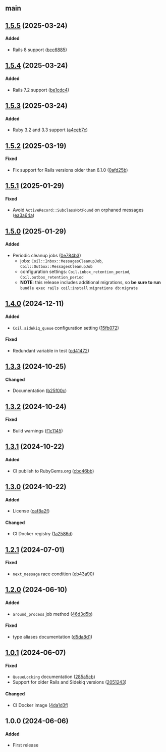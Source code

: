 ## main

## [1.5.5](https://github.com/OdekoTeam/coil/compare/1.5.4...1.5.5) (2025-03-24)
#### Added
- Rails 8 support ([bcc6885](https://github.com/OdekoTeam/coil/commit/bcc6885bdbe3a7dedbc505edee0482d215fe9d91))

## [1.5.4](https://github.com/OdekoTeam/coil/compare/1.5.3...1.5.4) (2025-03-24)
#### Added
- Rails 7.2 support ([be1cdc4](https://github.com/OdekoTeam/coil/commit/be1cdc4bde1fb73d1ac24f3b786a1d58a748d87f))

## [1.5.3](https://github.com/OdekoTeam/coil/compare/1.5.2...1.5.3) (2025-03-24)
#### Added
- Ruby 3.2 and 3.3 support ([a4ceb7c](https://github.com/OdekoTeam/coil/commit/a4ceb7cf2cefc47ae3c14a876a0782aaec0e5c43))

## [1.5.2](https://github.com/OdekoTeam/coil/compare/1.5.1...1.5.2) (2025-03-19)
#### Fixed
- Fix support for Rails versions older than 6.1.0 ([0afd25b](https://github.com/OdekoTeam/coil/commit/0afd25bf1f47371e47f3787daf81caab8b676646))

## [1.5.1](https://github.com/OdekoTeam/coil/compare/1.5.0...1.5.1) (2025-01-29)
#### Fixed
- Avoid `ActiveRecord::SubclassNotFound` on orphaned messages ([ea3a64a](https://github.com/OdekoTeam/coil/commit/ea3a64acfcb9f05d53e242f96eb1b525761e414d))

## [1.5.0](https://github.com/OdekoTeam/coil/compare/1.4.0...1.5.0) (2025-01-29)
#### Added
- Periodic cleanup jobs ([0e784b3](https://github.com/OdekoTeam/coil/commit/0e784b3684b8e12677e6d05bc0a7762e254e6357))
  - jobs: `Coil::Inbox::MessagesCleanupJob`, `Coil::Outbox::MessagesCleanupJob`
  - configuration settings: `Coil.inbox_retention_period`, `Coil.outbox_retention_period`
  - **NOTE**: this release includes additional migrations, so **be sure to run** `bundle exec rails coil:install:migrations db:migrate`

## [1.4.0](https://github.com/OdekoTeam/coil/compare/1.3.3...1.4.0) (2024-12-11)
#### Added
- `Coil.sidekiq_queue` configuration setting ([15fb072](https://github.com/OdekoTeam/coil/commit/15fb072284bad1eeb5661d3b037d3e07bb46c59a))
#### Fixed
- Redundant variable in test ([cd41472](https://github.com/OdekoTeam/coil/commit/cd414726298ce80153f508f755bedd371bbb8dab))

## [1.3.3](https://github.com/OdekoTeam/coil/compare/1.3.2...1.3.3) (2024-10-25)
#### Changed
- Documentation ([b25f00c](https://github.com/OdekoTeam/coil/commit/b25f00c19dfdb4cd3653ce715ace0be3145046e9))

## [1.3.2](https://github.com/OdekoTeam/coil/compare/1.3.1...1.3.2) (2024-10-24)
#### Fixed
- Build warnings ([f1c1145](https://github.com/OdekoTeam/coil/commit/f1c11459b5b54567c0b267ae6279f776ec33a680))

## [1.3.1](https://github.com/OdekoTeam/coil/compare/1.3.0...1.3.1) (2024-10-22)
#### Added
- CI publish to RubyGems.org ([cbc46bb](https://github.com/OdekoTeam/coil/commit/cbc46bbc153d1a7fa9d51dbf134dabe894cd594d))

## [1.3.0](https://github.com/OdekoTeam/coil/compare/1.2.1...1.3.0) (2024-10-22)
#### Added
- License ([caf8a2f](https://github.com/OdekoTeam/coil/commit/caf8a2ff68672f434eeb092e876bb6df8852b6b1))
#### Changed
- CI Docker registry ([1a2586d](https://github.com/OdekoTeam/coil/commit/1a2586db9541134c1e433d112591457a6ee9edc0))

## [1.2.1](https://github.com/OdekoTeam/coil/compare/1.2.0...1.2.1) (2024-07-01)
#### Fixed
- `next_message` race condition ([eb43a90](https://github.com/OdekoTeam/coil/commit/eb43a900c2db4300fc41c6c874aca66868039718))

## [1.2.0](https://github.com/OdekoTeam/coil/compare/1.0.1...1.2.0) (2024-06-10)
#### Added
- `around_process` job method ([46d3d5b](https://github.com/OdekoTeam/coil/commit/46d3d5b53f6dd066d5add024f39120c6140c14f3))
#### Fixed
- type aliases documentation ([d5da8d1](https://github.com/OdekoTeam/coil/commit/d5da8d13de6ac6fa9df6ba7c281db86090358f7f))

## [1.0.1](https://github.com/OdekoTeam/coil/compare/1.0.0...1.0.1) (2024-06-07)
#### Fixed
- `QueueLocking` documentation ([285a5cb](https://github.com/OdekoTeam/coil/commit/285a5cb13bffa3b824c54b59c02be2bbad93bef4))
- Support for older Rails and Sidekiq versions ([2051243](https://github.com/OdekoTeam/coil/commit/205124313b75feaf42aac10aa7455bc54a2394f0))
#### Changed
- CI Docker image ([4da1d3f](https://github.com/OdekoTeam/coil/commit/4da1d3ffdf8bb8fe03d14466ae26640159942bca))

## 1.0.0 (2024-06-06)
#### Added
- First release
